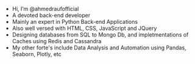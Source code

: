 - Hi, I’m @ahmedraufofficial
- A devoted back-end developer
- Mainly an expert in Python Back-end Applications
- Also well versed with HTML, CSS, JavaScript and JQuery
- Designing databases from SQL to Mongo Db, and impletmentations of Caches using Redis and Cassandra
- My other forte's include Data Analysis and Automation using Pandas, Seaborn, Plotly, etc

<!---
ahmedraufofficial/ahmedraufofficial is a ✨ special ✨ repository because its `README.md` (this file) appears on your GitHub profile.
You can click the Preview link to take a look at your changes.
--->
